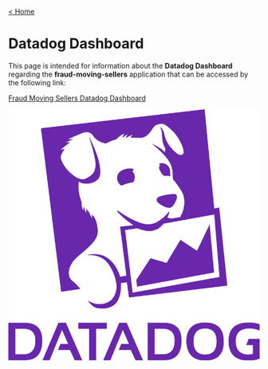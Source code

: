 [< Home](/)

# Datadog Dashboard


This page is intended for information about the **Datadog Dashboard** regarding the **fraud-moving-sellers** application that can be accessed by the following link:

[Fraud Moving Sellers Datadog Dashboard](https://app.datadoghq.com/dashboard/kft-gqc-q7t/fraud-moving-sellers-op)

![datadog](img/datadog-img.png ':size=100')





